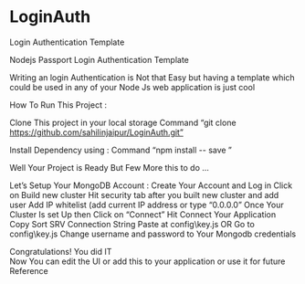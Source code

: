 # LoginAuth
Login Authentication Template

Nodejs Passport Login Authentication Template

Writing an login Authentication is Not that Easy but having a template which could be used in any of your Node Js web application  is just cool

How To Run This Project :

Clone This project in your local storage
Command “git clone https://github.com/sahilinjaipur/LoginAuth.git”

Install Dependency using :
Command “npm install -- save ”

Well Your Project is Ready But Few More this to do ...


Let’s Setup Your MongoDB Account :
Create Your  Account and Log in 
Click on Build new cluster
Hit security tab after you built new cluster and add user
Add IP whitelist (add  current IP address or type “0.0.0.0”
Once Your Cluster Is set Up then Click on “Connect”
Hit Connect Your Application Copy Sort SRV Connection String 
Paste at config\key.js 
OR
Go to config\key.js Change username and password to Your Mongodb credentials

Congratulations! You did IT  
Now You can edit the UI or add this to your application or use it for future Reference 




	



